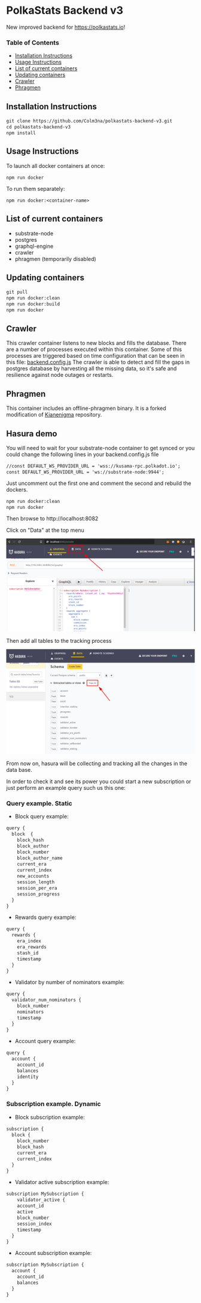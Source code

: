 # PolkaStats Backend v3

New improved backend for https://polkastats.io!

<!--ts-->

### Table of Contents

   * [Installation Instructions](#installation-instructions)
   * [Usage Instructions](#usage-instructions)
   * [List of current containers](#list-of-current-containers)
   * [Updating containers](#updating-containers)
   * [Crawler](#crawler)
   * [Phragmen](#phragmen)


<!--te-->

## Installation Instructions

```
git clone https://github.com/Colm3na/polkastats-backend-v3.git
cd polkastats-backend-v3
npm install
```

## Usage Instructions

To launch all docker containers at once:
```
npm run docker
```
To run them separately:
```
npm run docker:<container-name>
```

## List of current containers

- substrate-node
- postgres
- graphql-engine
- crawler
- phragmen  (temporarily disabled)

## Updating containers

```
git pull
npm run docker:clean
npm run docker:build
npm run docker
```

## Crawler

This crawler container listens to new blocks and fills the database. There are a number of processes executed within this container. Some of this processes are triggered based on time configuration that can be seen in this file: [backend.config.js](https://github.com/Colm3na/polkastats-backend-v3/blob/develop/backend.config.js)
The crawler is able to detect and fill the gaps in postgres database by harvesting all the missing data, so it's safe and resilience against node outages or restarts.

## Phragmen

This container includes an offline-phragmen binary. It is a forked modification of [Kianenigma](https://github.com/kianenigma/offline-phragmen) repository.

## Hasura demo

You will need to wait for your substrate-node container to get synced or you could change the following lines in your
backend.config.js file

```
//const DEFAULT_WS_PROVIDER_URL = 'wss://kusama-rpc.polkadot.io';
const DEFAULT_WS_PROVIDER_URL = 'ws://substrate-node:9944'; 
```

Just uncomment out the first one and comment the second and rebuild the dockers.

```
npm run docker:clean
npm run docker
```

Then browse to http://localhost:8082

Click on "Data" at the top menu

![](images/hasura-data.png)

Then add all tables to the tracking process

![](images/hasura-track.png)

From now on, hasura will be collecting and tracking all the changes in the data base.

In order to check it and see its power you could start a new subscription or just perform an example query such us this one:

### Query example. Static

- Block query example:
```
query {
  block  {
    block_hash
    block_author
    block_number
    block_author_name
    current_era
    current_index
    new_accounts
    session_length
    session_per_era
    session_progress
  }
}
```

- Rewards query example:
```
query {
  rewards {
    era_index
    era_rewards
    stash_id
    timestamp
  }
}
```

- Validator by number of nominators example:
```
query {
  validator_num_nominators {
    block_number
    nominators
    timestamp
  }
}
```

- Account query example:
```
query {
  account {
    account_id
    balances
    identity
  }
}
```

### Subscription example. Dynamic

- Block subscription example:
```
subscription {
  block {
    block_number
    block_hash
    current_era
    current_index
  }
}
```

- Validator active subscription example:
```
subscription MySubscription {
	validator_active {
    account_id
    active
    block_number
    session_index
    timestamp
  }
}
```

- Account subscription example:
```
subscription MySubscription {
  account {
    account_id
    balances
  }
}
```
